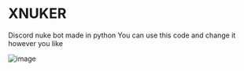 # XNUKER
Discord nuke bot made in python
You can use this code and change it however you like

![image](https://user-images.githubusercontent.com/68393764/139532772-937e032b-ce6d-43aa-8782-8b067486d40f.png)
